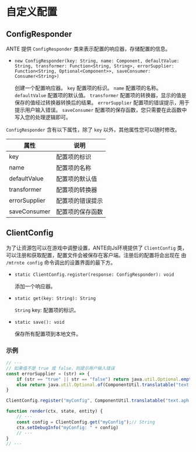 # 自定义配置

## ConfigResponder

ANTE 提供 `ConfigResponder` 类来表示配置的响应器，存储配置的信息。

- `new ConfigResponder(key: String, name: Component, defaultValue: String, transformer: Function<String, String>, errorSupplier: Function<String, Optional<Component>>, saveConsumer: Consumer<String>)`

    创建一个配置响应器。
    `key` 配置项的标识。
    `name` 配置项的名称。
    `defaultValue` 配置项的默认值。
    `transformer` 配置项的转换器，显示的值是保存的值经过转换器转换后的结果。
    `errorSupplier` 配置项的错误提示，用于提示用户输入错误。
    `saveConsumer` 配置项的保存函数，您只需要在此函数中写入您的处理逻辑即可。

`ConfigResponder` 含有以下属性，除了 `key` 以外，其他属性您可以随时修改。

| 属性 | 说明 |
| ------------------- | ------------------- |
| key | 配置项的标识 |
| name | 配置项的名称 |
| defaultValue | 配置项的默认值 |
| transformer | 配置项的转换器 |
| errorSupplier | 配置项的错误提示 |
| saveConsumer | 配置项的保存函数 |

## ClientConfig

为了让资源包可以在游戏中调整设置，ANTE向Js环境提供了 `ClientConfig` 类，可以注册和获取配置，配置文件会被保存在客户端。注册后的配置将会出现在 由 `/mtrnte config` 命令调出的设置界面的最下方。

- `static ClientConfig.register(response: ConfigResponder): void `

    添加一个响应器。

- `static get(key: String): String`

    `String` key: 配置项的标识。

- `static save(): void`

    保存所有配置项到本地文件。

### 示例

```javascript
// ···
// 如果值不是 true 或 false，则提示用户输入错误
const errorSupplier = (str) => {
    if (str == "true" || str == "false") return java.util.Optional.empty();
    else return java.util.Optional.of(ComponentUtil.translatable("text.aph.config.error"));
}

ClientConfig.register("myConfig", ComponentUtil.translatable("text.aph.config.myConfig"), "true", value => value, errorSupplier, str => {});

function render(ctx, state, entity) {
    // ···
    const config = ClientConfig.get("myConfig");// String
    ctx.setDebugInfo("myConfig: " + config)
    // ···
}
// ···
```